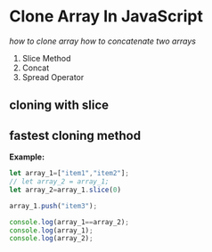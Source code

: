 # Clone Array In JavaScript

 *how to clone array*
 *how to concatenate two arrays*

 1. Slice Method
 2. Concat
 3. Spread Operator




## cloning with slice
## fastest cloning method

**Example:**
```js
let array_1=["item1","item2"];
// let array_2 = array_1;
let array_2=array_1.slice(0)

array_1.push("item3");

console.log(array_1==array_2);
console.log(array_1);
console.log(array_2);


























